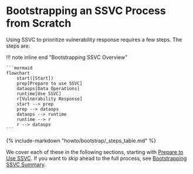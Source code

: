 # Bootstrapping an SSVC Process from Scratch

Using SSVC to prioritize vulnerability response requires a few steps. The steps are:

!!! note inline end "Bootstrapping SSVC Overview"

    ```mermaid
    flowchart
        start([Start])
        prep[Prepare to use SSVC]
        dataops[Data Operations]
        runtime[Use SSVC]
        r[Vulnerability Response]
        start --> prep
        prep --> dataops
        dataops --> runtime
        runtime --> r
        r --> dataops
    ```

{% include-markdown "howto/bootstrap/_steps_table.md" %}

We cover each of these in the following sections, starting with [Prepare to Use SSVC](prepare.md).
If you want to skip ahead to the full process, see [Bootstrapping SSVC Summary](summary.md).
